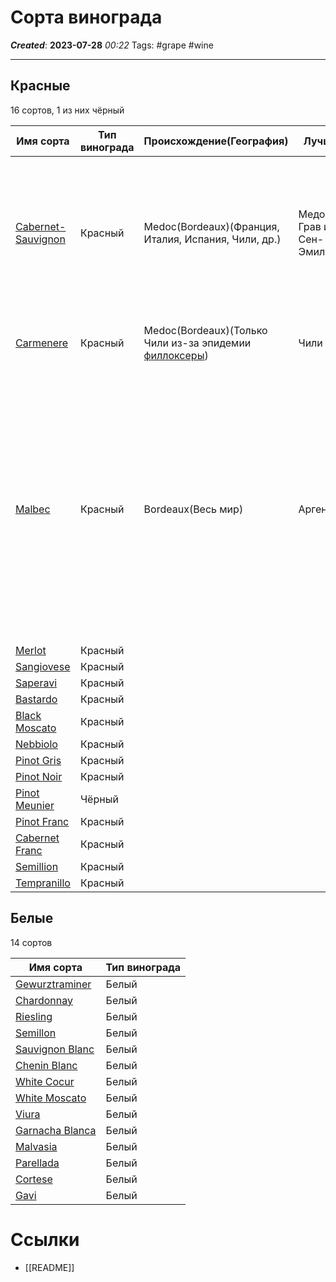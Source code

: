 # Сорта винограда
***Created***: **2023-07-28** *00:22*
Tags: #grape #wine 

---


## Красные 

16 сортов, 1 из них чёрный 

Имя сорта |  Тип винограда | Происхождение(География) | Лучший | Цвет | Аромат | Вкус | Послевкус. | Гастро. соч. | Темп. подачи | Доп.инфа
--------- | -------------- | ------------------------ | ------ | ---- | ------ | ---- | ---------- | ------------ | ------------ | --------  
[Cabernet-Sauvignon](Cabernet_Sauvignon.md) | Красный | Medoc(Bordeaux)(Франция, Италия, Испания, Чили, др.) | Медок, Грав и Сен-Эмильон | Интенсивный, красный, ребиновый с тенденцией к фиолетовому | Чёрная смородина, смородиновый лист, фиалка | Тёрпкое, полное, бархатистое, с лёгкими шоколадными тонами | Оттенкие специй и какао | Мясные блюда, выдержанные сыры и зажаренные грибы | 16-18 °C | Способно подвергаться очень длительной выдержке. Лучшие в Украине - Оксамит Укриана, Портвейн красный Левадия  
[Carmenere](Carmenere.md) | Красный | Medoc(Bordeaux)(Только Чили из-за эпидемии [филлоксеры](https://ru.wikipedia.org/wiki/%D0%92%D0%B8%D0%BD%D0%BE%D0%B3%D1%80%D0%B0%D0%B4%D0%BD%D0%B0%D1%8F_%D1%84%D0%B8%D0%BB%D0%BB%D0%BE%D0%BA%D1%81%D0%B5%D1%80%D0%B0)) | Чили | Тёмно-вишнёвый, глубокий | Тона ягод чёрной смородины и черносмородинового листа, пикантный пряный оттенок | отлично структурированный с округлыми [танинами](https://ru.wikipedia.org/wiki/%D0%A2%D0%B0%D0%BD%D0%B8%D0%BD%D1%8B#%D0%9F%D1%80%D0%B8%D0%BC%D0%B5%D0%BD%D0%B5%D0%BD%D0%B8%D0%B5_%D1%82%D0%B0%D0%BD%D0%B8%D0%BD%D0%BE%D0%B2) | Долгое, фруктовое | Рёбрышки, блюда из говядины и телятины, зрелые сыры | 16-18 C | Мятно-перечный оттенок аромата
[Malbec](Malbec.md) | Красный | Bordeaux(Весь мир) | Аргентина | Тёмно-вишнёвый, насыщенный | ноты сочной малины и специй | тона спелой сливы и вишни | долгое, насыщенное, благодаря устойчивым танинам | блюда из красного мяса, цыплёнок, паста | 16-18 C | По легенде, во Францию сорт завёз венгерский крестьянин с созвучной фамилией. Виноградники располагаются на горных склонах (на высоте более 2500 метров). Из него делают бархатистые, живые вина с большим содержанием спирта и экстрактов  
[Merlot](Merlot.md) | Красный | 
[Sangiovese](Sangiovese.md) | Красный | 
[Saperavi](Saperavi.md) | Красный | 
[Bastardo](Bastardo.md) | Красный | 
[Black Moscato](Black_Moscato.md) | Красный | 
[Nebbiolo](Nebbiolo.md) | Красный | 
[Pinot Gris](Pinot_Gris.md) | Красный | 
[Pinot Noir](Pinot_Noir.md) | Красный | 
[Pinot Meunier](Pinot_Meunier.md) | Чёрный | 
[Pinot Franc](Pinot_Franc.md) | Красный | 
[Cabernet Franc](Cabernet_Franc.md) | Красный | 
[Semillion](Semillion.md) | Красный | 
[Tempranillo](Tempranillo.md) | Красный | 

## Белые

14 сортов

Имя сорта |  Тип винограда |
--------- | -------------- | 
[Gewurztraminer](Gewurztraminer.md) | Белый | 
[Chardonnay](Chardonnay.md) | Белый | 
[Riesling](Riesling.md) | Белый | 
[Semillon](Semillon.md) | Белый | 
[Sauvignon Blanc](Sauvignon_Blanc.md) | Белый | 
[Chenin Blanc](Chenin_Blanc.md) | Белый |
[White Cocur](White_Cocur.md) | Белый | 
[White Moscato](White_Moscato.md) | Белый | 
[Viura](Viura.md) | Белый | 
[Garnacha Blanca](Garnacha_Blanca) | Белый | 
[Malvasia](Malvasia) | Белый | 
[Parellada](Parellada) | Белый | 
[Cortese](Cortese.md) | Белый |  
[Gavi](Gavi.md) | Белый | 



# Ссылки
- [[README]]